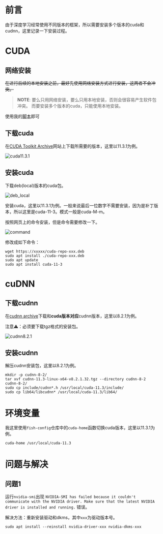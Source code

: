 # 前言

由于深度学习经常使用不同版本的框架，所以需要安装多个版本的cuda和cudnn，这里记录一下安装过程。

# CUDA

## 网络安装

~~在进行后续的本地安装之前，最好先使用网络安装方式进行安装，这两者不会冲突。~~

> **NOTE**: 要么只用网络安装，要么只用本地安装，否则会很容易产生软件包冲突。
而要安装多个版本的cuda，只能使用本地安装。

使用我的[脚本](https://github.com/Bit0r/fish-config/blob/main/cuda.fish)即可

## 下载cuda

在[CUDA Toolkit Archive](https://developer.nvidia.com/cuda-toolkit-archive)网站上下载所需要的版本，这里以11.3.1为例。

![cuda11.3.1](cuda_11_3_1.jpg)

## 安装cuda

下载deb(local)版本的cuda包。

![deb_local](deb_local.jpg)

安装cuda，这里以11.3.1为例。一般来说最后一位数字不需要安装，因为是补丁版本，所以这里是cuda-11-3。模式一般是cuda-M-m。

按照网页上的命令安装，但是命令需要修改一下。

![command](cuda_install.jpg)

修改成如下命令：

```fish
wget https://xxxxx/cuda-repo-xxx.deb
sudo apt install ./cuda-repo-xxx.deb
sudo apt update
sudo apt install cuda-11-3
```

# cuDNN

## 下载cudnn

在[cudnn archive](https://developer.nvidia.com/rdp/cudnn-archive)下载和**cuda版本对应**cudnn版本，这里以8.2.1为例。

注意⚠️：必须要下载tgz格式的安装包。

![cudnn8.2.1](cudnn_8_2.jpg)

## 安装cudnn

解压cudnn安装包，这里以8.2.1为例。

```fish
mkdir -p cudnn-8-2/
tar xvf cudnn-11.3-linux-x64-v8.2.1.32.tgz --directory cudnn-8-2
cudnn-8-2/
sudo cp include/cudnn*.h /usr/local/cuda-11.3/include/
sudo cp lib64/libcudnn* /usr/local/cuda-11.3/lib64/
```

# 环境变量

我这里使用`fish-config`仓库中的`cuda-home`函数切换cuda版本，这里以11.3.1为例。

```fish
cuda-home /usr/local/cuda-11.3
```
# 问题与解决

## 问题1

运行`nvidia-smi`出现 `NVIDIA-SMI has failed because it couldn't communicate with the NVIDIA driver. Make sure that the latest NVIDIA driver is installed and running.` 错误。

解决方法：重新安装驱动和dkms，其中`xxx`为驱动版本号。

```fish
sudo apt install --reinstall nvidia-driver-xxx nvidia-dkms-xxx
```
